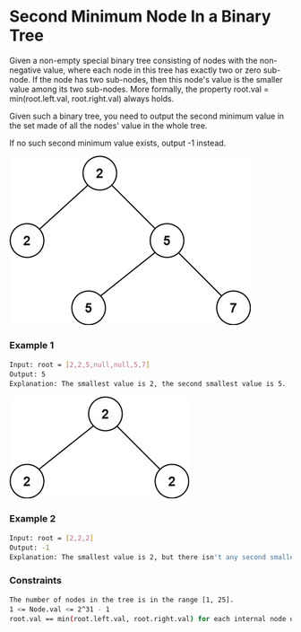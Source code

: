 # Second Minimum Node In a Binary Tree

Given a non-empty special binary tree consisting of nodes with the non-negative value, where each node in this tree has exactly two or zero sub-node. If the node has two sub-nodes, then this node's value is the smaller value among its two sub-nodes. More formally, the property root.val = min(root.left.val, root.right.val) always holds.

Given such a binary tree, you need to output the second minimum value in the set made of all the nodes' value in the whole tree.

If no such second minimum value exists, output -1 instead.

[![smbt1](smbt1.jpg)]()
### Example 1
```sh
Input: root = [2,2,5,null,null,5,7]
Output: 5
Explanation: The smallest value is 2, the second smallest value is 5.
```

[![smbt2](smbt2.jpg)]()
### Example 2
```sh
Input: root = [2,2,2]
Output: -1
Explanation: The smallest value is 2, but there isn't any second smallest value.
```

### Constraints
```sh
The number of nodes in the tree is in the range [1, 25].
1 <= Node.val <= 2^31 - 1
root.val == min(root.left.val, root.right.val) for each internal node of the tree.
```
